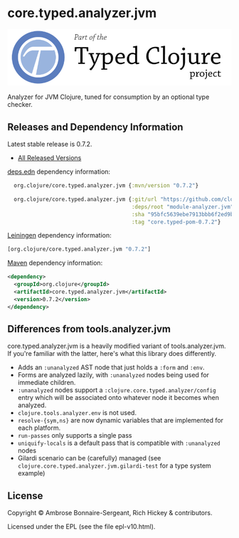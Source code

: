 # core.typed.analyzer.jvm

<a href='https://typedclojure.org'><img src='images/part-of-typed-clojure-project.png'></a>

Analyzer for JVM Clojure, tuned for consumption by an optional type checker.

## Releases and Dependency Information

Latest stable release is 0.7.2.

* [All Released Versions](https://search.maven.org/search?q=g:org.clojure%20AND%20a:core.typed.analyzer.jvm)

[deps.edn](https://clojure.org/reference/deps_and_cli) dependency information:

```clj
  org.clojure/core.typed.analyzer.jvm {:mvn/version "0.7.2"}
```

```clj
  org.clojure/core.typed.analyzer.jvm {:git/url "https://github.com/clojure/core.typed"
                                       :deps/root "module-analyzer.jvm"
                                       :sha "95bfc5639ebe7913bbb6f2ed9b284deeab2729b8"
                                       :tag "core.typed-pom-0.7.2"}
```

[Leiningen](https://github.com/technomancy/leiningen) dependency information:

```clojure
[org.clojure/core.typed.analyzer.jvm "0.7.2"]
```

[Maven](https://maven.apache.org/) dependency information:

```XML
<dependency>
  <groupId>org.clojure</groupId>
  <artifactId>core.typed.analyzer.jvm</artifactId>
  <version>0.7.2</version>
</dependency>
```

## Differences from tools.analyzer.jvm

core.typed.analyzer.jvm is a heavily modified variant of tools.analyzer.jvm.
If you're familiar with the latter, here's what this library does differently.

- Adds an `:unanalyzed` AST node that just holds a `:form` and `:env`.
- Forms are analyzed lazily, with `:unanalyzed` nodes being used for immediate children.
- `:unanalyzed` nodes support a `:clojure.core.typed.analyzer/config` entry which will be associated
  onto whatever node it becomes when analyzed.
- `clojure.tools.analyzer.env` is not used.
- `resolve-{sym,ns}` are now dynamic variables that are implemented for each platform.
- `run-passes` only supports a single pass
- `uniquify-locals` is a default pass that is compatible with `:unanalyzed` nodes
- Gilardi scenario can be (carefully) managed (see `clojure.core.typed.analyzer.jvm.gilardi-test` for a type system example)

## License

Copyright © Ambrose Bonnaire-Sergeant, Rich Hickey & contributors.

Licensed under the EPL (see the file epl-v10.html).